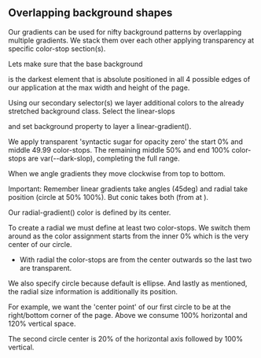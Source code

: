 ## Overlapping background shapes

Our gradients can be used for nifty background patterns by overlapping multiple gradients. We stack them over each other applying transparency at specific color-stop section(s).

Lets make sure that the base background <div> is the darkest element that is absolute positioned in all 4 possible edges of our application at the max width and height of the page.

Using our secondary selector(s) we layer additional colors to the already stretched background class. Select the linear-slops <div> and set background property to layer a linear-gradient().

We apply transparent 'syntactic sugar for opacity zero' the start 0% and middle 49.99 color-stops. The remaining middle 50% and end 100% color-stops are var(--dark-slop), completing the full range.

When we angle gradients they move clockwise from top to bottom.

Important: Remember linear gradients take angles (45deg) and radial take position (circle at 50% 100%). But conic takes both (from <angle> at <position>).

Our radial-gradient() color is defined by its center.

To create a radial we must define at least two color-stops. We switch them around as the color assignment starts from the inner 0% which is the very center of our circle.

- With radial the color-stops are from the center outwards so the last two are transparent.

We also specify circle because default is ellipse. And lastly as mentioned, the radial size information is additionally its position.

For example, we want the 'center point' of our first circle to be at the right/bottom corner of the page. Above we consume 100% horizontal and 120% vertical space.

The second circle center is 20% of the horizontal axis followed by 100% vertical.
